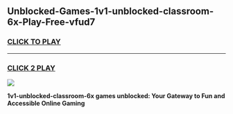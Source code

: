 
## Unblocked-Games-1v1-unblocked-classroom-6x-Play-Free-vfud7
<h3>
<a href="https://premium76.site?title=1v1-unblocked-classroom-6x&ref=20M">CLICK TO PLAY</a></h3>
<hr>

<h3>
<a href="https://premium76.site?title=1v1-unblocked-classroom-6x&ref=20M">CLICK 2 PLAY</a>
  
</h3>

<a href="https://premium76.site?title=1v1-unblocked-classroom-6x&ref=19M"><img src="https://clearcache.store/games.png"></a>


**1v1-unblocked-classroom-6x games unblocked: Your Gateway to Fun and Accessible Online Gaming**
